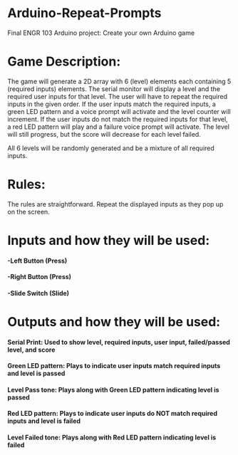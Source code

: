 # Arduino-Repeat-Prompts
Final ENGR 103 Arduino project: Create your own Arduino game

# Game Description:
The game will generate a 2D array with 6 (level) elements each containing 5 (required inputs) elements. The serial monitor will display a level  and the required user inputs for that level. The user will have to repeat the required inputs in the given order. If the user inputs match the required inputs, a green LED pattern and a voice prompt will activate and the level counter will increment. If the user inputs do not match the required inputs for that level, a red LED pattern will play and a failure voice prompt will activate. The level will still progress, but the score will decrease for each level failed. 

All 6 levels will be randomly generated and be a mixture of all required inputs. 

# Rules:
The rules are straightforward. Repeat the displayed inputs as they pop up on the screen. 

# Inputs and how they will be used:
#### -Left Button (Press)
#### -Right Button (Press)
#### -Slide Switch (Slide)

# Outputs and how they will be used:
#### Serial Print: Used to show level, required inputs, user input, failed/passed level, and score
#### Green LED pattern: Plays to indicate user inputs match required inputs and level is passed
#### Level Pass tone: Plays along with Green LED pattern indicating level is passed
#### Red LED pattern: Plays to indicate user inputs do NOT match required inputs and level is failed
#### Level Failed tone: Plays along with Red LED pattern indicating level is failed
